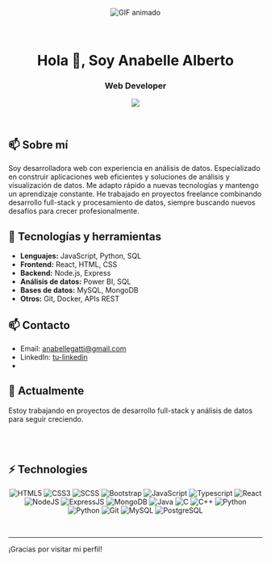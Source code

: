 <p align="center">
  <img src="https://media.giphy.com/media/sRFEa8lbeC7zbcIZZR/giphy.gif" alt="GIF animado" />
</p>
 
</div>

<br>

<h1 align="center">Hola 👋, Soy Anabelle Alberto</h1>
<h3 align="center">Web Developer</h3>
<p align="center">
  <a href="https://github.com/DenverCoder1/readme-typing-svg"><img src="https://readme-typing-svg.herokuapp.com?lines=Full+Stack+Web+Developer;Data+Analyst;&center=true&width=500&height=50"></a>
</p>
<br>

## 📫 Sobre mí
Soy desarrolladora web con experiencia en análisis de datos. Especializado en construir aplicaciones web eficientes y soluciones de análisis y visualización de datos. Me adapto rápido a nuevas tecnologías y mantengo un aprendizaje constante. He trabajado en proyectos freelance combinando desarrollo full-stack y procesamiento de datos, siempre buscando nuevos desafíos para crecer profesionalmente.

## 🚀 Tecnologías y herramientas
- **Lenguajes:** JavaScript, Python, SQL
- **Frontend:** React, HTML, CSS
- **Backend:** Node.js, Express
- **Análisis de datos:** Power BI, SQL
- **Bases de datos:** MySQL, MongoDB
- **Otros:** Git, Docker, APIs REST

## 📫 Contacto
- Email: anabellegatti@gmail.com
- LinkedIn: [tu-linkedin](https://linkedin.com/in/anabelledimarco)
- 
## 🔭 Actualmente
Estoy trabajando en proyectos de desarrollo full-stack y análisis de datos para seguir creciendo.

<br><br>
## ⚡ Technologies

<p align="center">
<img alt="HTML5" src="https://img.shields.io/badge/html5%20-%23E34F26.svg?&style=for-the-badge&logo=html5&logoColor=white"/>
<img alt="CSS3" src="https://img.shields.io/badge/css3%20-%231572B6.svg?&style=for-the-badge&logo=css3&logoColor=white"/>
 <img alt="SCSS" src="https://img.shields.io/badge/sass%20-%231572B6.svg?&style=for-the-badge&logo=sass&logoColor=white"/>
 <img alt="Bootstrap" src="https://img.shields.io/badge/bootstrap%20-%231572B6.svg?&style=for-the-badge&logo=bootstrap&logoColor=white"/>
<img alt="JavaScript" src="https://img.shields.io/badge/javascript%20-%23323330.svg?&style=for-the-badge&logo=javascript&logoColor=%23F7DF1E"/>
 <img alt="Typescript" src="https://img.shields.io/badge/typescript%20-%23323330.svg?&style=for-the-badge&logo=typescript&logoColor=%23F7DF1E"/>
<img alt="React" src="https://img.shields.io/badge/react%20-%2320232a.svg?&style=for-the-badge&logo=react&logoColor=%2361DAFB"/>
<img alt="NodeJS" src="https://img.shields.io/badge/node.js%20-%2343853D.svg?&style=for-the-badge&logo=node.js&logoColor=white"/>
 <img alt="ExpressJS" src="https://img.shields.io/badge/express%20-%23323330.svg?&style=for-the-badge&logo=express&logoColor=%23F7DF1E"/>
<img alt="MongoDB" src ="https://img.shields.io/badge/MongoDB-%234ea94b.svg?&style=for-the-badge&logo=mongodb&logoColor=white"/>
<img alt="Java" src ="https://img.shields.io/badge/java%20-%23E34F26.svg?&style=for-the-badge&logo=java&logoColor=white"/>
<img alt="C" src="https://img.shields.io/badge/c%20-%2300599C.svg?&style=for-the-badge&logo=c&logoColor=white"/>
<img alt="C++" src="https://img.shields.io/badge/c++%20-%2300599C.svg?&style=for-the-badge&logo=c&logoColor=white"/>
<img alt="Python" src="https://img.shields.io/badge/python%20-%2300599C.svg?&style=for-the-badge&logo=python&logoColor=white"/>
<img alt="Python" src="https://img.shields.io/badge/python%20-%2314354C.svg?&style=for-the-badge&logo=python&logoColor=white"/>
<img alt="Git" src="https://img.shields.io/badge/git%20-%23E34F26.svg?&style=for-the-badge&logo=git&logoColor=white"/>
<img alt="MySQL" src="https://img.shields.io/badge/mysql%20-%2300599C.svg?&style=for-the-badge&logo=mysql&logoColor=white"/>
 <img alt="PostgreSQL" src="https://img.shields.io/badge/postgresql%20-%2300599C.svg?&style=for-the-badge&logo=postgresql&logoColor=white"/>
<br/>
</p>

<br>

---

¡Gracias por visitar mi perfil!
